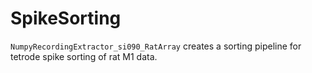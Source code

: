 # SpikeSorting
`NumpyRecordingExtractor_si090_RatArray` creates a sorting pipeline for tetrode spike sorting of rat M1 data.
